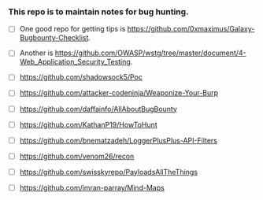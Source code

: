 ### This repo is to maintain notes for bug hunting.

- [ ] One good repo for getting tips is https://github.com/0xmaximus/Galaxy-Bugbounty-Checklist.
- [ ] Another is https://github.com/OWASP/wstg/tree/master/document/4-Web_Application_Security_Testing.
- [ ] https://github.com/shadowsock5/Poc
- [ ] https://github.com/attacker-codeninja/Weaponize-Your-Burp
- [ ] https://github.com/daffainfo/AllAboutBugBounty
- [ ] https://github.com/KathanP19/HowToHunt
- [ ] https://github.com/bnematzadeh/LoggerPlusPlus-API-Filters
- [ ] https://github.com/venom26/recon
- [ ] https://github.com/swisskyrepo/PayloadsAllTheThings
- [ ] https://github.com/imran-parray/Mind-Maps


